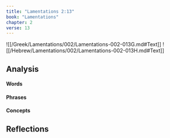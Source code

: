 ```yaml
---
title: "Lamentations 2:13"
book: "Lamentations"
chapter: 2
verse: 13
---
```

![[/Greek/Lamentations/002/Lamentations-002-013G.md#Text]]
![[/Hebrew/Lamentations/002/Lamentations-002-013H.md#Text]]

## Analysis

#### Words

#### Phrases

#### Concepts

## Reflections
